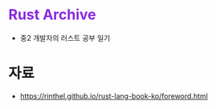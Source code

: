 # <span style="color:blueviolet">Rust Archive</span>
- 중2 개발자의 러스트 공부 일기

# 자료
- https://rinthel.github.io/rust-lang-book-ko/foreword.html